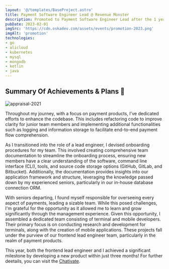 ```yaml
---
layout: '@/templates/BaseProject.astro'
title: Payment Software Engineer Lead @ Revenue Monster
description: Promoted to Payment Software Engineer Lead after the 1 year efforts!
pubDate: 2023-02-01
imgSrc: 'https://cdn.oskadev.com/assets/events/promotion-2023.png'
imgAlt: 'promotion'
technologies:
- go
- alicloud
- kubernetes
- mysql
- mongodb
- kotlin
- java
---
```


## Summary Of Achievements & Plans 🥳

![appraisal-2021](/assets/projects/appraisal-2022.png)

Throughout my journey, with a focus on payment products, I've dedicated efforts to enhance the codebase. This includes refactoring code to improve clarity for junior team members and implementing additional functionalities such as logging and information storage to facilitate end-to-end payment flow comprehension.

As I transitioned into the role of a lead engineer, I devised onboarding procedures for my team. This involved creating comprehensive team documentation to streamline the onboarding process, ensuring new members have a clear understanding of the software, command line interface (CLI), tools, and source code storage options (GitHub, GitLab, and Bitbucket). Additionally, the documentation provides insights into our application framework and structure, leveraging the knowledge passed down by my experienced seniors, particularly in our in-house database connection ORM.

With seniors departing, I found myself responsible for overseeing every aspect of payments, leading a sizable team. While this posed challenges, I'm grateful for the opportunity as it allowed me to learn and grow significantly through the management experience. Given this opportunity, I assembled a dedicated team consisting of terminal and mobile developers. Their primary focus is on conducting research and development for terminals, along with the creation of mobile applications. These projects fall under the purview of our frontend lead engineer team, particularly in the realm of payment products.

This year, both the frontend lead engineer and I achieved a significant milestone by developing a new product within just three months! For further deetails, you can visit the [Chativate](/posts/events/202301-chativate/).